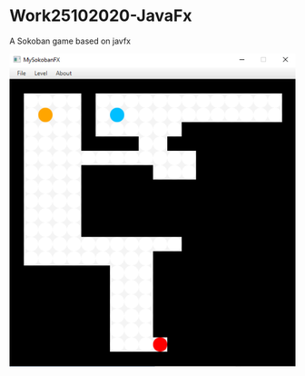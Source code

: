 # Work25102020-JavaFx

A Sokoban game based on javfx

![image text](https://github.com/FengJiaming/Work25102020-JavaFx/blob/main/Images/main.png)
